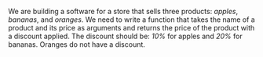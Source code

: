 We are building a software for a store that sells three products: _apples_, _bananas_, and _oranges_. 
We need to write a function that takes the name of a product and its price as arguments and returns the price of the product with a discount applied. 
The discount should be: 
*10%* for apples and 
*20%* for bananas. 
Oranges do not have a discount.